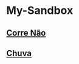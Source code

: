 # My-Sandbox
## [Corre Não](https://mathluz.github.io/My-Sandbox/correNao/)
## [Chuva](https://mathluz.github.io/My-Sandbox/chuva/)
